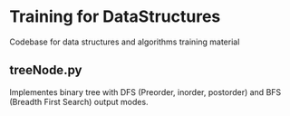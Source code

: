 # Training for DataStructures
Codebase for data structures and algorithms training material

treeNode.py
-----------
Implementes binary tree with DFS (Preorder, inorder, postorder) and BFS (Breadth First Search) output modes.
